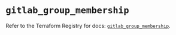 # `gitlab_group_membership`

Refer to the Terraform Registry for docs: [`gitlab_group_membership`](https://registry.terraform.io/providers/gitlabhq/gitlab/18.2.0/docs/resources/group_membership).
